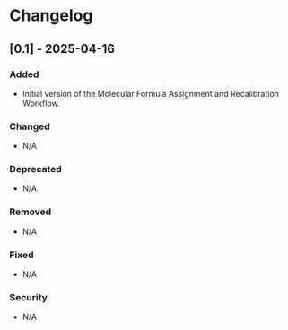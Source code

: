 # Changelog

## [0.1] - 2025-04-16

### Added
- Initial version of the Molecular Formula Assignment and Recalibration Workflow.

### Changed
- N/A

### Deprecated
- N/A

### Removed
- N/A

### Fixed
- N/A

### Security
- N/A